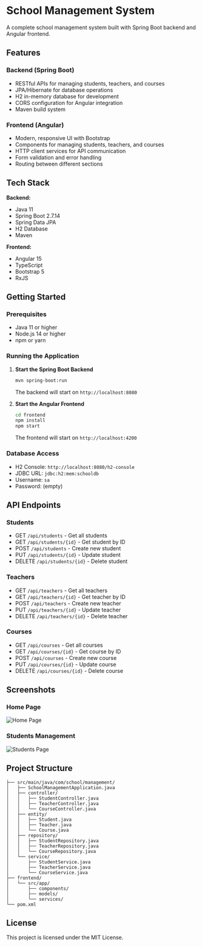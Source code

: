 # School Management System

A complete school management system built with Spring Boot backend and Angular frontend.

## Features

### Backend (Spring Boot)
- RESTful APIs for managing students, teachers, and courses
- JPA/Hibernate for database operations
- H2 in-memory database for development
- CORS configuration for Angular integration
- Maven build system

### Frontend (Angular)
- Modern, responsive UI with Bootstrap
- Components for managing students, teachers, and courses
- HTTP client services for API communication
- Form validation and error handling
- Routing between different sections

## Tech Stack

**Backend:**
- Java 11
- Spring Boot 2.7.14
- Spring Data JPA
- H2 Database
- Maven

**Frontend:**
- Angular 15
- TypeScript
- Bootstrap 5
- RxJS

## Getting Started

### Prerequisites
- Java 11 or higher
- Node.js 14 or higher
- npm or yarn

### Running the Application

1. **Start the Spring Boot Backend**
   ```bash
   mvn spring-boot:run
   ```
   The backend will start on `http://localhost:8080`

2. **Start the Angular Frontend**
   ```bash
   cd frontend
   npm install
   npm start
   ```
   The frontend will start on `http://localhost:4200`

### Database Access
- H2 Console: `http://localhost:8080/h2-console`
- JDBC URL: `jdbc:h2:mem:schooldb`
- Username: `sa`
- Password: (empty)

## API Endpoints

### Students
- GET `/api/students` - Get all students
- GET `/api/students/{id}` - Get student by ID
- POST `/api/students` - Create new student
- PUT `/api/students/{id}` - Update student
- DELETE `/api/students/{id}` - Delete student

### Teachers
- GET `/api/teachers` - Get all teachers
- GET `/api/teachers/{id}` - Get teacher by ID
- POST `/api/teachers` - Create new teacher
- PUT `/api/teachers/{id}` - Update teacher
- DELETE `/api/teachers/{id}` - Delete teacher

### Courses
- GET `/api/courses` - Get all courses
- GET `/api/courses/{id}` - Get course by ID
- POST `/api/courses` - Create new course
- PUT `/api/courses/{id}` - Update course
- DELETE `/api/courses/{id}` - Delete course

## Screenshots

### Home Page
![Home Page](https://github.com/user-attachments/assets/75b31d52-5e00-46f9-95c1-74f3a36ad389)

### Students Management
![Students Page](https://github.com/user-attachments/assets/1a9ce094-ea1a-4b38-b0ef-e219270729c0)

## Project Structure

```
├── src/main/java/com/school/management/
│   ├── SchoolManagementApplication.java
│   ├── controller/
│   │   ├── StudentController.java
│   │   ├── TeacherController.java
│   │   └── CourseController.java
│   ├── entity/
│   │   ├── Student.java
│   │   ├── Teacher.java
│   │   └── Course.java
│   ├── repository/
│   │   ├── StudentRepository.java
│   │   ├── TeacherRepository.java
│   │   └── CourseRepository.java
│   └── service/
│       ├── StudentService.java
│       ├── TeacherService.java
│       └── CourseService.java
├── frontend/
│   └── src/app/
│       ├── components/
│       ├── models/
│       └── services/
└── pom.xml
```

## License

This project is licensed under the MIT License.